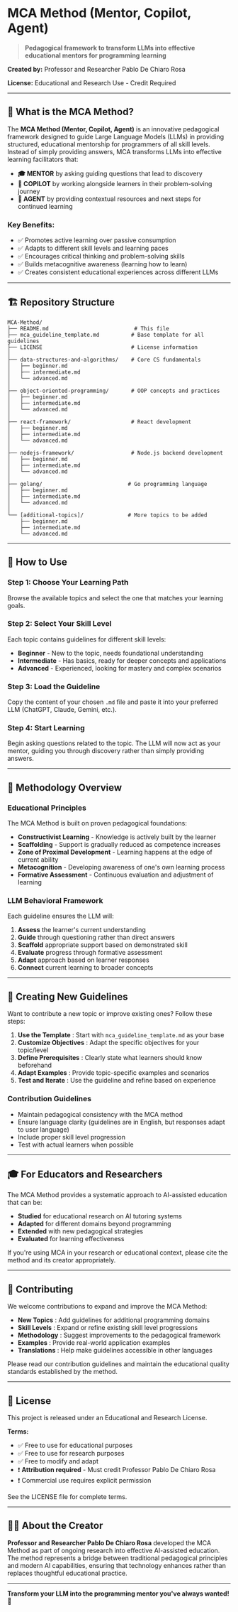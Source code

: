 # MCA Method (Mentor, Copilot, Agent)

> **Pedagogical framework to transform LLMs into effective educational mentors for programming learning**

**Created by:** Professor and Researcher Pablo De Chiaro Rosa

**License:** Educational and Research Use - Credit Required

---

## 📖 What is the MCA Method?

The **MCA Method (Mentor, Copilot, Agent)** is an innovative pedagogical framework designed to guide Large Language Models (LLMs) in providing structured, educational mentorship for programmers of all skill levels. Instead of simply providing answers, MCA transforms LLMs into effective learning facilitators that:

- **🎓 MENTOR** by asking guiding questions that lead to discovery
- **🤝 COPILOT** by working alongside learners in their problem-solving journey
- **🤖 AGENT** by providing contextual resources and next steps for continued learning

### Key Benefits:

- ✅ Promotes active learning over passive consumption
- ✅ Adapts to different skill levels and learning paces
- ✅ Encourages critical thinking and problem-solving skills
- ✅ Builds metacognitive awareness (learning how to learn)
- ✅ Creates consistent educational experiences across different LLMs

---

## 🏗️ Repository Structure

```
MCA-Method/
├── README.md                           # This file
├── mca_guideline_template.md          # Base template for all guidelines
├── LICENSE                            # License information
│
├── data-structures-and-algorithms/    # Core CS fundamentals
│   ├── beginner.md
│   ├── intermediate.md
│   └── advanced.md
│
├── object-oriented-programming/       # OOP concepts and practices
│   ├── beginner.md
│   ├── intermediate.md
│   └── advanced.md
│
├── react-framework/                   # React development
│   ├── beginner.md
│   ├── intermediate.md
│   └── advanced.md
│
├── nodejs-framework/                  # Node.js backend development
│   ├── beginner.md
│   ├── intermediate.md
│   └── advanced.md
│
├── golang/                           # Go programming language
│   ├── beginner.md
│   ├── intermediate.md
│   └── advanced.md
│
└── [additional-topics]/              # More topics to be added
    ├── beginner.md
    ├── intermediate.md
    └── advanced.md
```

---

## 🚀 How to Use

### Step 1: Choose Your Learning Path

Browse the available topics and select the one that matches your learning goals.

### Step 2: Select Your Skill Level

Each topic contains guidelines for different skill levels:

- **Beginner** - New to the topic, needs foundational understanding
- **Intermediate** - Has basics, ready for deeper concepts and applications
- **Advanced** - Experienced, looking for mastery and complex scenarios

### Step 3: Load the Guideline

Copy the content of your chosen `.md` file and paste it into your preferred LLM (ChatGPT, Claude, Gemini, etc.).

### Step 4: Start Learning

Begin asking questions related to the topic. The LLM will now act as your mentor, guiding you through discovery rather than simply providing answers.

---

## 🎯 Methodology Overview

### Educational Principles

The MCA Method is built on proven pedagogical foundations:

- **Constructivist Learning** - Knowledge is actively built by the learner
- **Scaffolding** - Support is gradually reduced as competence increases
- **Zone of Proximal Development** - Learning happens at the edge of current ability
- **Metacognition** - Developing awareness of one's own learning process
- **Formative Assessment** - Continuous evaluation and adjustment of learning

### LLM Behavioral Framework

Each guideline ensures the LLM will:

1. **Assess** the learner's current understanding
2. **Guide** through questioning rather than direct answers
3. **Scaffold** appropriate support based on demonstrated skill
4. **Evaluate** progress through formative assessment
5. **Adapt** approach based on learner responses
6. **Connect** current learning to broader concepts

---

## 📝 Creating New Guidelines

Want to contribute a new topic or improve existing ones? Follow these steps:

1. **Use the Template** : Start with `mca_guideline_template.md` as your base
2. **Customize Objectives** : Adapt the specific objectives for your topic/level
3. **Define Prerequisites** : Clearly state what learners should know beforehand
4. **Adapt Examples** : Provide topic-specific examples and scenarios
5. **Test and Iterate** : Use the guideline and refine based on experience

### Contribution Guidelines

- Maintain pedagogical consistency with the MCA method
- Ensure language clarity (guidelines are in English, but responses adapt to user language)
- Include proper skill level progression
- Test with actual learners when possible

---

## 🎓 For Educators and Researchers

The MCA Method provides a systematic approach to AI-assisted education that can be:

- **Studied** for educational research on AI tutoring systems
- **Adapted** for different domains beyond programming
- **Extended** with new pedagogical strategies
- **Evaluated** for learning effectiveness

If you're using MCA in your research or educational context, please cite the method and its creator appropriately.

---

## 🤝 Contributing

We welcome contributions to expand and improve the MCA Method:

- **New Topics** : Add guidelines for additional programming domains
- **Skill Levels** : Expand or refine existing skill level progressions
- **Methodology** : Suggest improvements to the pedagogical framework
- **Examples** : Provide real-world application examples
- **Translations** : Help make guidelines accessible in other languages

Please read our contribution guidelines and maintain the educational quality standards established by the method.

---

## 📄 License

This project is released under an Educational and Research License.

**Terms:**

- ✅ Free to use for educational purposes
- ✅ Free to use for research purposes
- ✅ Free to modify and adapt
- ❗ **Attribution required** - Must credit Professor Pablo De Chiaro Rosa
- ❗ Commercial use requires explicit permission

See the LICENSE file for complete terms.

---

## 👨‍🎓 About the Creator

**Professor and Researcher Pablo De Chiaro Rosa** developed the MCA Method as part of ongoing research into effective AI-assisted education. The method represents a bridge between traditional pedagogical principles and modern AI capabilities, ensuring that technology enhances rather than replaces thoughtful educational practice.

---

**Transform your LLM into the programming mentor you've always wanted! 🚀**
